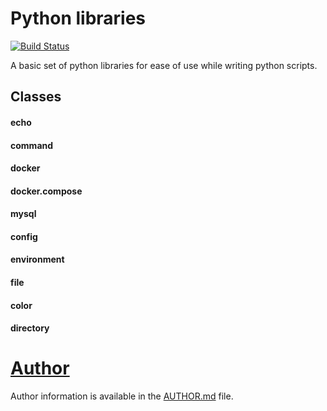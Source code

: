 # Python libraries
[![Build Status](https://travis-ci.org/fredericdepuydt/python-libraries.svg?branch=master)](https://travis-ci.org/fredericdepuydt/python-libraries)

A basic set of python libraries for ease of use while writing python scripts.

## Classes
#### echo
#### command
#### docker
#### docker.compose
#### mysql
#### config
#### environment
#### file
#### color
#### directory

# [Author](AUTHOR.md)
Author information is available in the [AUTHOR.md](AUTHOR.md) file.
